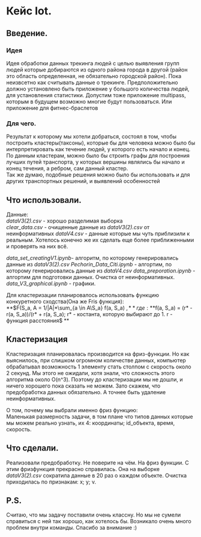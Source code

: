 # Кейс Iot. #
## Введение. ##
### Идея ###
Идея обработки данных трекинга людей с целью выявления групп людей которые добираются из одного района города в другой (район это область определенная, не обязательно городской район). Пока неизвсетно как считывать данные о трекинге. Предположительно должно установлено быть приложение у большого количества людей, для установления статистики. Допустим тоже приложение multipass, которым в будущем возможно многие будут пользоваться. Или приложение для фитнес-браслетов
### Для чего. ### 
Результат к которому мы хотели добраться, состоял в том, чтобы построить кластеры(таксоны), которые бы для человека можно было бы интерпретировать как течение людей, у которого есть начало и конец. По данным кластерам, можно было бы строить графы для построения лучших путей транспорта, у которых вершины являлись бы начало и конец течения, а ребром, сам данный кластер.  
Так же думаю, подобные решения можно было бы использовать и для других транспортных решений, и выявлений особенностей

## Что использовали. ## 
Данные:  
*dataV3(2).csv* - хорошо разделимая выборка  
*clear_data.csv* - очищенные данные из *dataV3(2).csv* от неинформативных
*dataV4.csv* - данные которые мы чуть приблизили к реальным. Хотелось конечно же их сделать еще более приближенными и проверять на них всё.

*data_set_creatingV1.ipynb*- алгоритм, по которому генерировались данные из *dataV3(2).csv*
*Pechorin_Data_Citi.ipynb* - алгортим, по которому генерировались данные из *dataV4.csv*
*data_preporation.ipynb* - алгортим для подготовки данных. Очистка от неинформативных.
*data_V3_graphical.ipynb* - графики.

Для кластеризации планировалось использовать функцию конкуретного сходства(Она же Fris функция):  
**$F(S_a, A = 1/|A|\*\sum_{a \in A\S_a} f(a, S_a) $,**
где:  
**$f(a, S_a) = (r\* - r(a, S_a))/(r\* + r(a, S_a); r\* - костанта, которую выбирают до 1. r - функция расстояния$ **

## Кластеризация ##  

Кластеризация планировалась производится на фриз-функции. Но как выяснилось, при слишком огромном количестве данных, компьютер обрабатывал возможность 1 элементу стать столпом с скорость около 2 секунд. Мы этого не ожидали, хотя знали, что сложность этого алгоритма около O(n^3). Поэтому до кластеризации мы не дошли, и ничего хорошего пока сказать не можем. Зато скажем, что предобработка данных обязательно. А точнее быть удаление неинформативных.  

О том, почему мы выбрали именно фриз функцию:  
Маленькая размерность задачи, в том плане что типов данных которые мы можем реально узнать, их 4: координаты; id_объекта, время, скорость.

## Что сделали. ## 
Реализовали предобработку. Не поверите на чём. На фриз функции. С этим фризфункция прекрасно справилась. Она на выборке *dataV3(2).csv* сократила данные в 20 раз о каждом объекте. Очистка приходилась по признакам: x; y; v. 

## P.S. ##
Считаю, что мы задачу поставили очень классну. Но мы не сумели справиться с ней так хорошо, как хотелось бы. Возникало очень много проблем внутри команды. Спасибо за внимание :)

